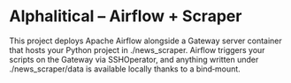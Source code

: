 # Alphalitical – Airflow + Scraper
This project deploys Apache Airflow alongside a Gateway server container that hosts your Python project in ./news_scraper.
Airflow triggers your scripts on the Gateway via SSHOperator, and anything written under ./news_scraper/data is available locally thanks to a bind‑mount.

